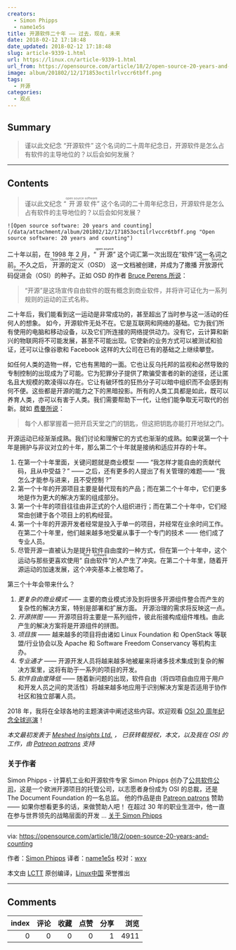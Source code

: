```yaml
---
creators:
  - Simon Phipps
  - name1e5s
title: 开源软件二十年 —— 过去，现在，未来
date: 2018-02-12 17:18:48
date_updated: 2018-02-12 17:18:48
slug: article-9339-1.html
url: https://linux.cn/article-9339-1.html
url_from: https://opensource.com/article/18/2/open-source-20-years-and-counting
image: album/201802/12/171853octilrlvccr6tbff.png
tags:
  - 开源
categories:
  - 观点
---
```


## Summary

> 谨以此文纪念 “开源软件” 这个名词的二十周年纪念日，开源软件是怎么占有软件的主导地位的？以后会如何发展？

***

<!-- more -->

## Contents

> 
> 谨以此文纪念 “<ruby> 开源软件 <rt>  open source software </rt></ruby>” 这个名词的二十周年纪念日，开源软件是怎么占有软件的主导地位的？以后会如何发展？
> 
> 
> 

`![Open source software: 20 years and counting](/data/attachment/album/201802/12/171853octilrlvccr6tbff.png "Open source software: 20 years and counting")`

二十年以前，在 1998 年 2 月，“<ruby> 开源 <rt>  open source </rt></ruby>” 这个词汇第一次出现在“软件”这一名词之前。不久之后，<ruby> 开源的定义 <rt>  Open Source Definition </rt></ruby>（OSD） 这一文档被创建，并成为了撒播 <ruby> 开放源代码促进会 <rt>  Open Source Initiative </rt></ruby>（OSI）的种子。正如 OSD 的作者 [Bruce Perens 所说](https://perens.com/2017/09/26/on-usage-of-the-phrase-open-source/)：

> 
> “开源”是这场宣传自由软件的既有概念到商业软件，并将许可证化为一系列规则的运动的正式名称。
> 
> 
> 

二十年后，我们能看到这一运动是非常成功的，甚至超出了当时参与这一活动的任何人的想象。 如今，开源软件无处不在。它是互联网和网络的基础。它为我们所有使用的电脑和移动设备，以及它们所连接的网络提供动力。没有它，云计算和新兴的物联网将不可能发展，甚至不可能出现。它使新的业务方式可以被测试和验证，还可以让像谷歌和 Facebook 这样的大公司在已有的基础之上继续攀登。

如任何人类的造物一样，它也有黑暗的一面。它也让反乌托邦的监视和必然导致的专制控制的出现成为了可能。它为犯罪分子提供了欺骗受害者的新的途径，还让匿名且大规模的欺凌得以存在。它让有破环性的狂热分子可以暗中组织而不会感到有何不便。这些都是开源的能力之下的黑暗投影。所有的人类工具都是如此，既可以养育人类，亦可以有害于人类。我们需要帮助下一代，让他们能争取无可取代的创新。就如 [费曼所说](https://www.brainpickings.org/2013/07/19/richard-feynman-science-morality-poem/)：

> 
> 每个人都掌握着一把开启天堂之门的钥匙，但这把钥匙亦能打开地狱之门。
> 
> 
> 

开源运动已经渐渐成熟。我们讨论和理解它的方式也渐渐的成熟。如果说第一个十年是拥护与非议对立的十年，那么第二个十年就是接纳和适应并存的十年。

1. 在第一个十年里面，关键问题就是商业模型 —— “我怎样才能自由的贡献代码，且从中受益？” —— 之后，还有更多的人提出了有关管理的难题—— “我怎么才能参与进来，且不受控制 ?”
2. 第一个十年的开源项目主要是替代现有的产品；而在第二个十年中，它们更多地是作为更大的解决方案的组成部分。
3. 第一个十年的项目往往由非正式的个人组织进行；而在第二个十年中，它们经常由创建于各个项目上的机构经营。
4. 第一个十年的开源开发者经常是投入于单一的项目，并经常在业余时间工作。 在第二个十年里，他们越来越多地受雇从事于一个专门的技术 —— 他们成了专业人员。
5. 尽管开源一直被认为是提升软件自由度的一种方式，但在第一个十年中，这个运动与那些更喜欢使用“<ruby> 自由软件 <rt>  free software </rt></ruby>”的人产生了冲突。在第二个十年里，随着开源运动的加速发展，这个冲突基本上被忽略了。

第三个十年会带来什么？

1. *更复杂的商业模式* —— 主要的商业模式涉及到将很多开源组件整合而产生的复杂性的解决方案，特别是部署和扩展方面。 开源治理的需求将反映这一点。
2. *开源拼图* —— 开源项目将主要是一系列组件，彼此衔接构成组件堆栈。由此产生的解决方案将是开源组件的拼图。
3. *项目族* —— 越来越多的项目将由诸如 Linux Foundation 和 OpenStack 等联盟/行业协会以及 Apache 和 Software Freedom Conservancy 等机构主办。
4. *专业通才* —— 开源开发人员将越来越多地被雇来将诸多技术集成到复杂的解决方案里，这将有助于一系列的项目的开发。
5. *软件自由度降低* —— 随着新问题的出现，软件自由（将四项自由应用于用户和开发人员之间的灵活性）将越来越多地应用于识别解决方案是否适用于协作社区和独立部署人员。

2018 年，我将在全球各地的主题演讲中阐述这些内容。欢迎观看 [OSI 20 周年纪念全球巡演](https://opensource.org/node/905)！

*本文最初发表于 [Meshed Insights Ltd.](https://meshedinsights.com/2017/12/21/20-years-and-counting/) ， 已获转载授权，本文，以及我在 OSI 的工作，由 [Patreon patrons](https://patreon.com/webmink) 支持*

### 关于作者

Simon Phipps - 计算机工业和开源软件专家 Simon Phipps 创办了[公共软件公司](https://publicsoftware.eu/)，这是一个欧洲开源项目的托管公司，以志愿者身份成为 OSI 的总裁，还是 The Document Foundation 的一名总监。 他的作品是由 [Patreon patrons](https://patreon.com/webmink) 赞助 —— 如果你想看更多的话，来做赞助人吧！ 在超过 30 年的职业生涯中，他一直在参与世界领先的战略层面的开发 ... [关于 Simon Phipps](https://opensource.com/users/simonphipps)

---

via: <https://opensource.com/article/18/2/open-source-20-years-and-counting>

作者：[Simon Phipps](https://opensource.com/users/simonphipps) 译者：[name1e5s](https://github.com/name1e5s) 校对：[wxy](https://github.com/wxy)

本文由 [LCTT](https://github.com/LCTT/TranslateProject) 原创编译，[Linux中国](https://linux.cn/) 荣誉推出

***

## Comments


|   index |   评论 |   收藏 |   点赞 |   分享 |   浏览 |
|--------:|-------:|-------:|-------:|-------:|-------:|
|       0 |      0 |      0 |      0 |      1 |   4911 |
